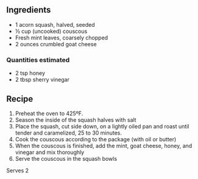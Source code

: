 ## Ingredients ##

* 1 acorn squash, halved, seeded
* ½ cup (uncooked) couscous
* Fresh mint leaves, coarsely chopped
* 2 ounces crumbled goat cheese

### Quantities estimated ###

* 2 tsp honey
* 2 tbsp sherry vinegar

## Recipe ##

1. Preheat the oven to 425ºF.
2. Season the inside of the squash halves with salt
3. Place the squash, cut side down, on a lightly oiled pan and roast until
   tender and caramelized, 25 to 30 minutes.
4. Cook the couscous according to the package (with oil or butter)
5. When the couscous is finished, add the mint, goat cheese, honey, and vinegar
   and mix thoroughly
6. Serve the couscous in the squash bowls

Serves 2
